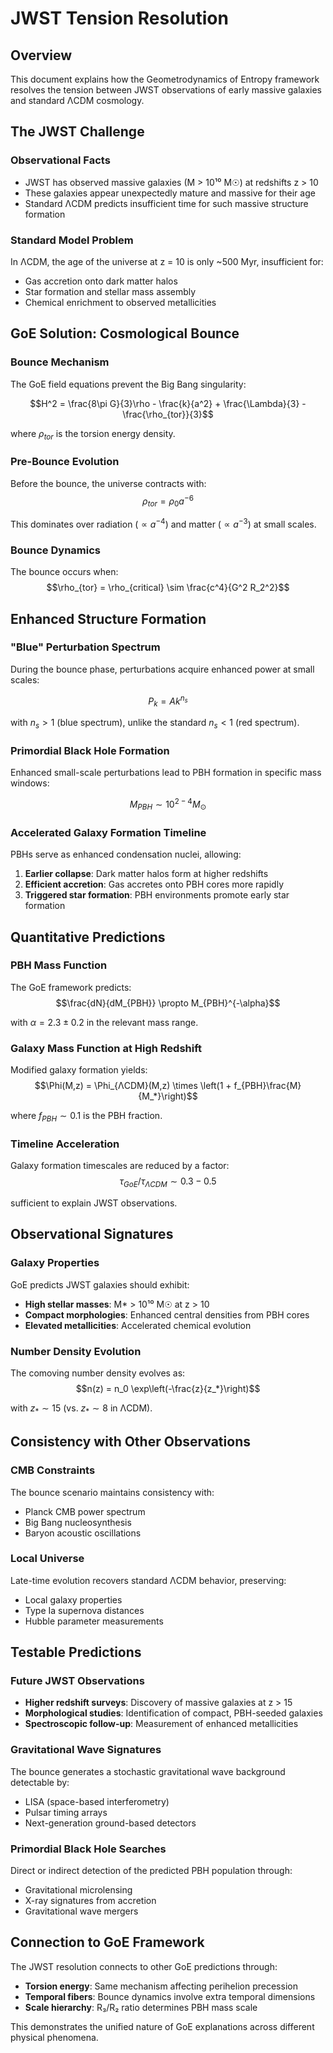 # JWST Tension Resolution

## Overview
This document explains how the Geometrodynamics of Entropy framework resolves the tension between JWST observations of early massive galaxies and standard ΛCDM cosmology.

## The JWST Challenge

### Observational Facts
- JWST has observed massive galaxies (M > 10¹⁰ M☉) at redshifts z > 10
- These galaxies appear unexpectedly mature and massive for their age
- Standard ΛCDM predicts insufficient time for such massive structure formation

### Standard Model Problem
In ΛCDM, the age of the universe at z = 10 is only ~500 Myr, insufficient for:
- Gas accretion onto dark matter halos
- Star formation and stellar mass assembly
- Chemical enrichment to observed metallicities

## GoE Solution: Cosmological Bounce

### Bounce Mechanism
The GoE field equations prevent the Big Bang singularity:

$$H^2 = \frac{8\pi G}{3}\rho - \frac{k}{a^2} + \frac{\Lambda}{3} - \frac{\rho_{tor}}{3}$$

where $\rho_{tor}$ is the torsion energy density.

### Pre-Bounce Evolution
Before the bounce, the universe contracts with:
$$\rho_{tor} = \rho_0 a^{-6}$$

This dominates over radiation ($\propto a^{-4}$) and matter ($\propto a^{-3}$) at small scales.

### Bounce Dynamics
The bounce occurs when:
$$\rho_{tor} = \rho_{critical} \sim \frac{c^4}{G^2 R_2^2}$$

## Enhanced Structure Formation

### "Blue" Perturbation Spectrum
During the bounce phase, perturbations acquire enhanced power at small scales:

$$P_k = A k^{n_s}$$

with $n_s > 1$ (blue spectrum), unlike the standard $n_s < 1$ (red spectrum).

### Primordial Black Hole Formation
Enhanced small-scale perturbations lead to PBH formation in specific mass windows:

$$M_{PBH} \sim 10^{2-4} M_\odot$$

### Accelerated Galaxy Formation Timeline
PBHs serve as enhanced condensation nuclei, allowing:
1. **Earlier collapse**: Dark matter halos form at higher redshifts
2. **Efficient accretion**: Gas accretes onto PBH cores more rapidly
3. **Triggered star formation**: PBH environments promote early star formation

## Quantitative Predictions

### PBH Mass Function
The GoE framework predicts:
$$\frac{dN}{dM_{PBH}} \propto M_{PBH}^{-\alpha}$$

with $\alpha = 2.3 \pm 0.2$ in the relevant mass range.

### Galaxy Mass Function at High Redshift
Modified galaxy formation yields:
$$\Phi(M,z) = \Phi_{ΛCDM}(M,z) \times \left(1 + f_{PBH}\frac{M}{M_*}\right)$$

where $f_{PBH} \sim 0.1$ is the PBH fraction.

### Timeline Acceleration
Galaxy formation timescales are reduced by a factor:
$$\tau_{GoE}/\tau_{ΛCDM} \sim 0.3-0.5$$

sufficient to explain JWST observations.

## Observational Signatures

### Galaxy Properties
GoE predicts JWST galaxies should exhibit:
- **High stellar masses**: M* > 10¹⁰ M☉ at z > 10
- **Compact morphologies**: Enhanced central densities from PBH cores
- **Elevated metallicities**: Accelerated chemical evolution

### Number Density Evolution
The comoving number density evolves as:
$$n(z) = n_0 \exp\left(-\frac{z}{z_*}\right)$$

with $z_* \sim 15$ (vs. $z_* \sim 8$ in ΛCDM).

## Consistency with Other Observations

### CMB Constraints
The bounce scenario maintains consistency with:
- Planck CMB power spectrum
- Big Bang nucleosynthesis
- Baryon acoustic oscillations

### Local Universe
Late-time evolution recovers standard ΛCDM behavior, preserving:
- Local galaxy properties
- Type Ia supernova distances
- Hubble parameter measurements

## Testable Predictions

### Future JWST Observations
- **Higher redshift surveys**: Discovery of massive galaxies at z > 15
- **Morphological studies**: Identification of compact, PBH-seeded galaxies
- **Spectroscopic follow-up**: Measurement of enhanced metallicities

### Gravitational Wave Signatures
The bounce generates a stochastic gravitational wave background detectable by:
- LISA (space-based interferometry)
- Pulsar timing arrays
- Next-generation ground-based detectors

### Primordial Black Hole Searches
Direct or indirect detection of the predicted PBH population through:
- Gravitational microlensing
- X-ray signatures from accretion
- Gravitational wave mergers

## Connection to GoE Framework

The JWST resolution connects to other GoE predictions through:
- **Torsion energy**: Same mechanism affecting perihelion precession
- **Temporal fibers**: Bounce dynamics involve extra temporal dimensions
- **Scale hierarchy**: R₃/R₂ ratio determines PBH mass scale

This demonstrates the unified nature of GoE explanations across different physical phenomena.